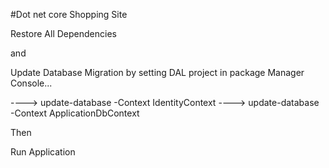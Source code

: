 #Dot net core Shopping Site

Restore All Dependencies

and 

Update Database Migration by setting DAL project in package Manager Console...

----> update-database -Context IdentityContext
----> update-database -Context ApplicationDbContext

Then 

Run Application 